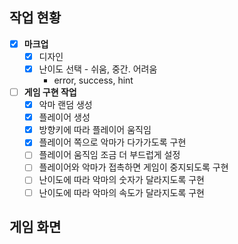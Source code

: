 ## 작업 현황
- [x] **마크업**
   - [x] 디자인
   - [x] 난이도 선택 - 쉬움, 중간. 어려움
      - error, success, hint
- [ ] **게임 구현 작업**
  - [X] 악마 랜덤 생성
  - [X] 플레이어 생성
  - [X] 방향키에 따라 플레이어 움직임
  - [X] 플레이어 쪽으로 악마가 다가가도록 구현
  - [ ] 플레이어 움직임 조금 더 부드럽게 설정
  - [ ] 플레이어와 악마가 접촉하면 게임이 중지되도록 구현
  - [ ] 난이도에 따라 악마의 숫자가 달라지도록 구현
  - [ ] 난이도에 따라 악마의 속도가 달라지도록 구현

## 게임 화면